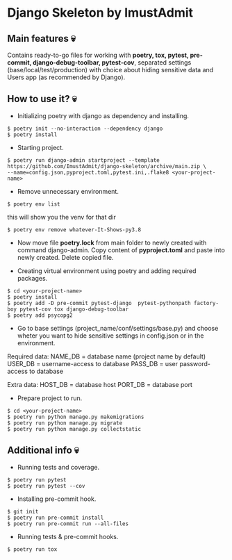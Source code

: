 # Django Skeleton by ImustAdmit

## Main features :skull:

Contains ready-to-go files for working with **poetry, tox, pytest, pre-commit, django-debug-toolbar, pytest-cov**, separated settings (base/local/test/production) with choice about hiding sensitive data and Users app (as recommended by Django).

## How to use it? :skull:

- Initializing poetry with django as dependency and installing.

```
$ poetry init --no-interaction --dependency django
$ poetry install
```

- Starting project.

```
$ poetry run django-admin startproject --template https://github.com/ImustAdmit/django-skeleton/archive/main.zip \
--name=config.json,pyproject.toml,pytest.ini,.flake8 <your-project-name>
```

- Remove unnecessary environment.

```
$ poetry env list
```
this will show you the venv for that dir
```
$ poetry env remove whatever-It-Shows-py3.8
```

- Now move file **poetry.lock** from main folder to newly created with command django-admin. Copy content of **pyproject.toml** and paste into newly created. Delete copied file.

- Creating virtual environment using poetry and adding required packages.

```
$ cd <your-project-name>
$ poetry install
$ poetry add -D pre-commit pytest-django  pytest-pythonpath factory-boy pytest-cov tox django-debug-toolbar
$ poetry add psycopg2
```

- Go to base settings (project_name/conf/settings/base.py) and choose wheter you want to hide sensitive settings in config.json or in the environment.

Required data: 
NAME_DB = database name (project name by default)
USER_DB = username-access to database
PASS_DB = user password-access to database

Extra data:
HOST_DB = database host
PORT_DB = database port

- Prepare project to run.

```
$ cd <your-project-name>
$ poetry run python manage.py makemigrations
$ poetry run python manage.py migrate
$ poetry run python manage.py collectstatic
```

## Additional info :skull:

- Running tests and coverage.

```
$ poetry run pytest
$ poetry run pytest --cov
```

- Installing pre-commit hook.

```
$ git init
$ poetry run pre-commit install
$ poetry run pre-commit run --all-files
```

- Running tests & pre-commit hooks.

```
$ poetry run tox
```
